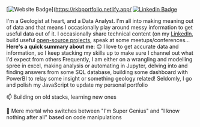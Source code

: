  [![Website Badge](https://img.shields.io/badge/-/rkbportfolio.netlify.app/-000000?style=for-the-badge&logo=Google-Chrome&logoColor=white&link=https://rkbportfolio.netlify.app)](https://rkbportfolio.netlify.app/ [![Linkedin Badge](https://img.shields.io/badge/-rkbrandful-blue?style=for-the-badge&logo=Linkedin&logoColor=white&link=https://www.linkedin.com/in/rkbrandful)](https://www.linkedin.com/in/rkbrandful) 

I'm a Geologist at heart, and a Data Analyst. I'm all into making meaning out of data and that means I occasionally play around messy information to get useful data out of it.
I occasionally share technical content (on my [LinkedIn](https://www.linkedin.com/in/rkbrandful/), build useful [open-source projects](https://github.com/brandStunner), speak at some meetups/conferences...
**Here's a quick summary about me**:
😊 I love to get accurate data and information, so I keep stacking my skills up to make sure I channel out what I'd expect from others 
Frequently, I am either on a wrangling and modelling spree in excel, making analysis or automating in Jupyter, delving into and finding answers from some SQL database, building some dashboard with PowerBI to relay some insight or something geology related! Seldomly, I go and polish my JavaScript to update my personal portfolio

📫 Building on old stacks, learning new ones

💙 Mere mortal who switches between "I'm Super Genius" and "I know nothing after all" based on code manipulations

